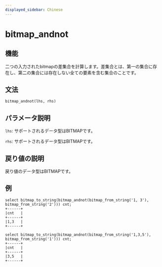 ```yaml
---
displayed_sidebar: Chinese
---
```


# bitmap_andnot

## 機能

二つの入力されたbitmapの差集合を計算します。差集合とは、第一の集合に存在し、第二の集合には存在しない全ての要素を含む集合のことです。

## 文法

```Haskell
bitmap_andnot(lhs, rhs)
```

## パラメータ説明

`lhs`: サポートされるデータ型はBITMAPです。

`rhs`: サポートされるデータ型はBITMAPです。

## 戻り値の説明

戻り値のデータ型はBITMAPです。

## 例

```plain text
select bitmap_to_string(bitmap_andnot(bitmap_from_string('1, 3'), bitmap_from_string('2'))) cnt;
+------+
|cnt   |
+------+
|1,3   |
+------+

select bitmap_to_string(bitmap_andnot(bitmap_from_string('1,3,5'), bitmap_from_string('1'))) cnt;
+------+
|cnt   |
+------+
|3,5   |
+------+
```
